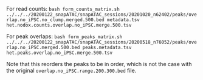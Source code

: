 For read counts:
`bash form_counts_matrix.sh ../../../20200122_snapATAC/snapATAC_sessions/20201020_n62402/peaks/overlap.no_iPSC.no_clump.merged.500.bed metadata.tsv het.nodox.counts.overlap.no_iPSC.merge.500.tsv`

For peak overlaps:
`bash form_peaks_matrix.sh ../../../20200122_snapATAC/snapATAC_sessions/20200518_n76052/peaks/overlap.no_iPSC.merged.500.bed peaks.metadata.tsv het.peaks.overlap.no_iPSC.merge.500.tsv`

Note that this reorders the peaks to be in order, which is not the case with the original `overlap.no_iPSC.range.200.300.bed` file.
